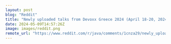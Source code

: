 ```yaml
---
layout: post
blog: "Reddit"
title: "Newly uploaded talks from Devoxx Greece 2024 (April 18-20, 2024)"
date: 2024-05-09T14:57:26Z
image: images/reddit.png
remote_url: "https://www.reddit.com/r/java/comments/1cnza29/newly_uploaded_talks_from_devoxx_greece_2024/"
---
```

